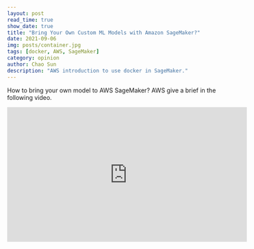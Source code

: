 ```yaml
---
layout: post
read_time: true
show_date: true
title: "Bring Your Own Custom ML Models with Amazon SageMaker?"
date: 2021-09-06
img: posts/container.jpg
tags: [docker, AWS, SageMaker]
category: opinion
author: Chao Sun
description: "AWS introduction to use docker in SageMaker."
---
```

How to bring your own model to AWS SageMaker? AWS give a brief in the following video.

<iframe width="560" height="315" src="https://www.youtube.com/watch?v=YQyid2uLOvI&ab_channel=AmazonWebServices" title="YouTube video player" frameborder="0" allow="accelerometer; autoplay; clipboard-write; encrypted-media; gyroscope; picture-in-picture" allowfullscreen></iframe>

